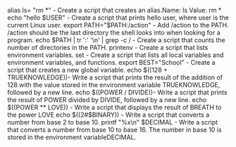 alias ls= "rm *" - Create a script that creates an alias.Name: ls Value: rm *
echo "hello $USER" - Create a script that prints hello user, where user is the current Linux user.
export PATH="$PATH:/action" - Add /action to the PATH. /action should be the last directory the shell looks into when looking for a program.
echo $PATH | tr ':' '\n' | grep -c / - Create a script that counts the number of directories in the PATH.
printenv - Create a script that lists environment variables.
set - Create a script that lists all local variables and environment variables, and functions.
export BEST="School"  - Create a script that creates a new global variable.
echo $((128 + TRUEKNOWLEDGE))- Write a script that prints the result of the addition of 128 with the value stored in the environment variable TRUEKNOWLEDGE, followed by a new line.
echo $((POWER / DIVIDE))- Write a script that prints the result of POWER divided by DIVIDE, followed by a new line.
echo $((POWER ** LOVE)) - Write a script that displays the result of BREATH to the power LOVE
echo $((2#$BINARY)) - Write a script that converts a number from base 2 to base 10.
printf "%x\n" $DECIMAL - Write a script that converts a number from base 10 to base 16. The number in base 10 is stored in the environment variableDECIMAL.


